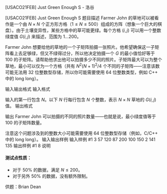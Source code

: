 



[USACO21FEB] Just Green Enough S - 洛谷














[USACO21FEB] Just Green Enough S
题目描述
Farmer John 的草地可以被看作是一个由 $N \times N$ 个正方形方格（$1 \leq N \leq 500$）组成的方阵（想象一个巨大的棋盘）。由于土壤变异性，某些方格中的草可能更绿。每个方格 $(i,j)$ 可以用一个整数绿度值 $G(i,j)$ 来描述，范围为 $1 \ldots 200$。

Farmer John 想要给他的草地的一个子矩阵拍摄一张照片。他希望确保这一子矩阵看上去足够绿，但又不绿得过分，所以他决定拍摄一个 $G$ 的最小值恰好等于 100 的子矩阵。请帮助他求出他可以拍摄多少不同的照片。子矩阵最大可以为整个草地，最小可以仅为一个方格（共有 $N^2(N+1)^2/4$ 个不同的子矩阵——注意该数可能无法用 $32$ 位整数型存储，所以你可能需要使用 $64$ 位整数类型，例如 C++ 中的 long long）。

输入输出格式
输入格式

输入的第一行包含 $N$。以下 $N$ 行每行包含 $N$ 个整数，表示 $N \times N$ 草地的 $G(i,j)$ 值。
输出格式

输出 Farmer John 可以拍摄的不同的照片数量——也就是说，最小绿度值等于 $100$ 的子矩阵数量。

注意这个问题涉及到的整数大小可能需要使用 $64$ 位整数型存储（例如，C/C++ 中的 long long）。
输入输出样例
输入样例 #1
3
57 120 87
200 100 150
2 141 135
输出样例 #1
8
说明
#### 测试点性质：

 - 对于 $50\%$ 的数据，满足 $N\le 200$。
 - 对于另外 $50\%$ 的数据，没有额外限制。

供题：Brian Dean






